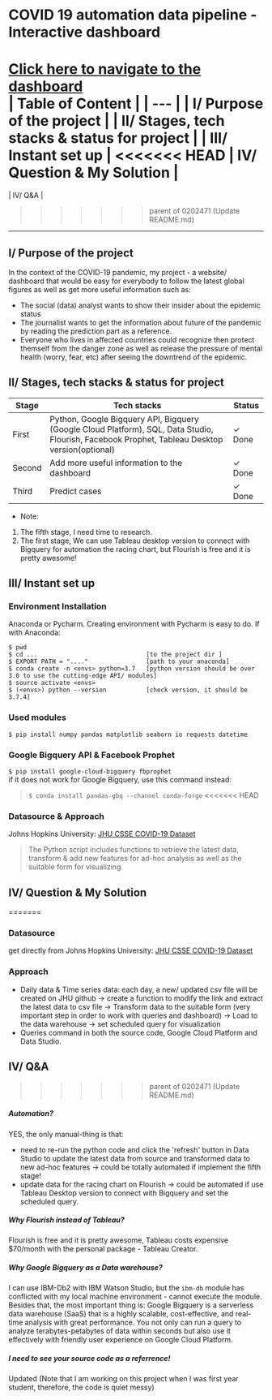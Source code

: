 # COVID 19 automation data pipeline - Interactive dashboard
<a href="https://datastudio.google.com/s/qSPC32qTzPs"> Click here to navigate to the dashboard </a> <br>
| Table of Content |
| --- |
| I/ Purpose of the project |
| II/ Stages, tech stacks & status for project |
| III/ Instant set up |
<<<<<<< HEAD
| IV/ Question & My Solution |
=======
| IV/ Q&A |
>>>>>>> parent of 0202471 (Update README.md)
_____
## I/ Purpose of the project
In the context of the COVID-19 pandemic, my project - a website/ dashboard that would be easy for everybody to follow the latest global figures as well as get more useful information such as:
* The social (data) analyst wants to show their insider about the epidemic status
* The journalist wants to get the information about future of the pandemic by reading the prediction part as a reference.
* Everyone who lives in affected countries could recognize then protect themself from the danger zone as well as release the pressure of mental health (worry, fear, etc) after seeing the downtrend of the epidemic.

## II/ Stages, tech stacks & status for project

| Stage | Tech stacks | Status |
| ----------- | ----------- | ----------- |
| First | Python, Google Bigquery API, Bigquery (Google Cloud Platform), SQL, Data Studio, Flourish, Facebook Prophet, Tableau Desktop version(optional) | ✓ Done|
| Second | Add more useful information to the dashboard | ✓ Done |
| Third | Predict cases | ✓ Done |

* Note:
1. The fifth stage, I need time to research.
2. The first stage, We can use Tableau desktop version to connect with Bigquery for automation the racing chart, but Flourish is free and it is pretty awesome!

## III/ Instant set up
### Environment Installation
Anaconda or Pycharm. Creating environment with Pycharm is easy to do. If with Anaconda:
```
$ pwd
$ cd ...                              [to the project dir ]
$ EXPORT PATH = "...."                [path to your anaconda]
$ conda create -n <envs> python=3.7   [python version should be over 3.0 to use the cutting-edge API/ modules]
$ source activate <envs>
$ (<envs>) python --version           [check version, it should be 3.7.4]
```

### Used modules
`$ pip install numpy pandas matplotlib seaborn io requests datetime `
### Google Bigquery API & Facebook Prophet
`$ pip install google-cloud-bigquery fbprophet` <br>
if it does not work for Google Bigquery, use this command instead:
> `$ conda install pandas-gbq --channel conda-forge`
<<<<<<< HEAD
### Datasource & Approach
Johns Hopkins University: <a href="https://github.com/CSSEGISandData/COVID-19/tree/master/csse_covid_19_data/csse_covid_19_time_series">JHU CSSE COVID-19 Dataset</a>
> The Python script includes functions to retrieve the latest data, transform & add new features for ad-hoc analysis as well as the suitable form for visualizing.

## IV/ Question & My Solution
=======
### Datasource
get directly from Johns Hopkins University: <a href="https://github.com/CSSEGISandData/COVID-19/tree/master/csse_covid_19_data/csse_covid_19_time_series">JHU CSSE COVID-19 Dataset</a>
### Approach
* Daily data & Time series data: each day, a new/ updated csv file will be created on JHU github -> create a function to modify the link and extract the latest data to csv file -> Transform data to the suitable form (very important step in order to work with queries and dashboard) -> Load to the data warehouse -> set scheduled query for visualization
* Queries command in both the source code, Google Cloud Platform and Data Studio. 

## IV/ Q&A
>>>>>>> parent of 0202471 (Update README.md)
##### Automation?
YES, the only manual-thing is that:
* need to re-run the python code and click the 'refresh' button in Data Studio to update the latest data from source and transformed data to new ad-hoc features -> could be totally automated if implement the fifth stage!
* update data for the racing chart on Flourish -> could be automated if use Tableau Desktop version to connect with Bigquery and set the scheduled query.
##### Why Flourish instead of Tableau?
Flourish is free and it is pretty awesome, Tableau costs expensive $70/month with the personal package - Tableau Creator.
##### Why Google Bigquery as a Data warehouse?
I can use IBM-Db2 with IBM Watson Studio, but the `ibm-db` module has conflicted with my local machine environment - cannot execute the module. Besides that, the most important thing is:
Google Bigquery is a serverless data warehouse (SaaS) that is a highly scalable, cost-effective, and real-time analysis with great performance. You not only can run a query to analyze terabytes-petabytes of data within seconds but also use it effectively with friendly user experience on Google Cloud Platform.
##### I need to see your source code as a referrence!
Updated (Note that I am working on this project when I was first year student, therefore, the code is quiet messy)